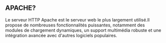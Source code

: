 <h2>APACHE?</h2>
<p>Le serveur HTTP Apache est le serveur web le plus largement utilisé.Il propose de nombreuses fonctionnalités puissantes, notamment des modules de chargement dynamiques, un support multimédia robuste et une intégration avancée avec d'autres logiciels populaires.
</p>
